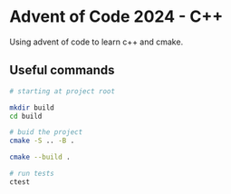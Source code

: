 # Advent of Code 2024 - C++

Using advent of code to learn c++ and cmake.

## Useful commands

```bash
# starting at project root

mkdir build
cd build

# buid the project
cmake -S .. -B .

cmake --build .

# run tests
ctest
```


